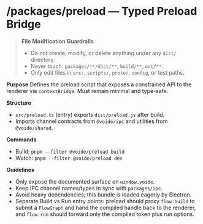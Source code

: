 # /packages/preload — Typed Preload Bridge
> **File Modification Guardrails**
> - Do not create, modify, or delete anything under any `dist/` directory.
> - Never touch: `packages/**/dist/**`, `build/**`, `out/**`.
> - Only edit files in `src/`, `scripts/`, `proto/`, `config`, or test paths.


**Purpose**
Defines the preload script that exposes a constrained API to the renderer via
`contextBridge`. Must remain minimal and type-safe.

**Structure**
- `src/preload.ts` (entry) exports `dist/preload.js` after build.
- Imports channel contracts from `@voide/ipc` and utilities from `@voide/shared`.

**Commands**
- Build: `pnpm --filter @voide/preload build`
- Watch: `pnpm --filter @voide/preload dev`

**Guidelines**
- Only expose the documented surface on `window.voide`.
- Keep IPC channel names/types in sync with `packages/ipc`.
- Avoid heavy dependencies; this bundle is loaded eagerly by Electron.
- Separate Build vs Run entry points: preload should proxy `flow:build` to submit
  a `FlowGraph` and hand the compiled handle back to the renderer, and `flow:run`
  should forward only the compiled token plus run options.
